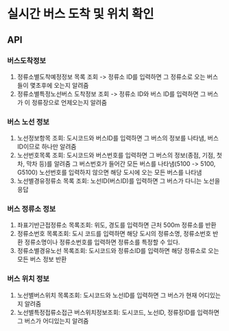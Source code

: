 # 실시간 버스 도착 및 위치 확인

## API

### 버스도착정보

1. 정류소별도착예정정보 목록 조회 -> 정류소 ID를 입력하면 그 정류소로 오는 버스들이 몇초후에 오는지 알려줌
2. 정류소별특정노선버스 도착정보 조회 -> 정류소 ID와 버스 ID를 입력하면 그 버스가 이 정류장으로 언제오는지 알려줌

### 버스 노선 정보

1. 노선정보항목 조회: 도시코드와 버스ID를 입력하면 그 버스의 정보를 나타냄, 버스 ID이므로 하나만 알려줌
2. 노선번호목록 조회: 도시코드와 버스번호를 입력하면 그 버스의 정보(종점, 기점, 첫차, 막차 등)를 알려줌
   그 버스번호가 들어간 모든 버스를 나타냄(5100 -> 5100, G5100)
   노선번호를 입력하지 않으면 해당 도시에 오는 모든 버스를 나타냄
3. 노선별경유정류소 목록 조회: 노선ID(버스ID)를 입력하면 그 버스가 다니는 노선을 응답

### 버스 정류소 정보

1. 좌표기반근접정류소 목록조회: 위도, 경도를 입력하면 근처 500m 정류소를 반환
2. 정류소번호 목록조회: 도시 코드를 입력하면 해당 도시의 정류소명, 정류소번호 반환
   정류소명이나 정류소번호를 입력하면 정류소를 특정할 수 있다.
3. 정류소별경유노선 목록조회: 도시코드와 정류소ID를 입력하면 해당 정류소로 오는 모든 버스 정보 반환

### 버스 위치 정보

1. 노선별버스위치 목록조회: 도시코드와 노선ID를 입력하면 그 버스가 현재 어디있는지 알려줌
2. 노선별특정접류소접근 버스위치정보조회: 도시코드, 노선ID, 정류장ID를 입력하면 그 버스가 어디있는지 알려줌
